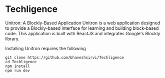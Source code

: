 # Techligence
Unitron: A Blockly-Based Application
Unitron is a web application designed to provide a Blockly-based interface for learning and building block-based code. This application is built with ReactJS and integrates Google's Blockly library.

Installing Unitron requires the following 
```
git clone https://github.com/bhaveshsirvi/Techligence
cd Techligence
npm install
npm run dev
```

